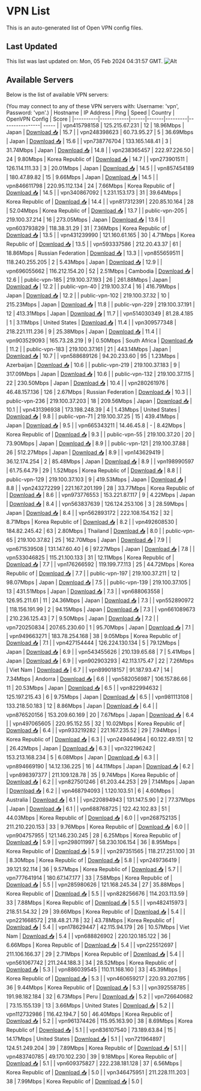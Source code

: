 # VPN List

This is an auto-generated list of Open VPN config files.

## Last Updated

This list was last updated on: Mon, 05 Feb 2024 04:31:57 GMT.
![Alt](https://repobeats.axiom.co/api/embed/186b98318ef1479477931607c1ad7d823f12451f.svg "Repobeats analytics image")

## Available Servers

Below is the list of available VPN servers:

(You may connect to any of these VPN servers with: Username: 'vpn', Password: 'vpn'.)
| Hostname | IP Address | Ping | Speed | Country | OpenVPN Config | Score |
|----------|------------|------|-------|---------|----------------| ----- |
| vpn415798158 | 125.215.67.231 | 12 | 18.96Mbps | Japan | [Download 📥](./configs/server_0_JP.ovpn) | 15.7 |
| vpn248398623 | 60.73.95.27 | 5 | 36.69Mbps | Japan | [Download 📥](./configs/server_1_JP.ovpn) | 15.6 |
| vpn738776704 | 133.165.148.41 | 3 | 31.74Mbps | Japan | [Download 📥](./configs/server_2_JP.ovpn) | 14.8 |
| vpn238365457 | 222.97.226.50 | 24 | 9.80Mbps | Korea Republic of | [Download 📥](./configs/server_3_KR.ovpn) | 14.7 |
| vpn273901511 | 126.114.111.33 | 3 | 20.01Mbps | Japan | [Download 📥](./configs/server_4_JP.ovpn) | 14.5 |
| vpn857454189 | 180.47.89.82 | 15 | 9.66Mbps | Japan | [Download 📥](./configs/server_5_JP.ovpn) | 14.5 |
| vpn846611798 | 220.95.112.134 | 24 | 7.66Mbps | Korea Republic of | [Download 📥](./configs/server_6_KR.ovpn) | 14.5 |
| vpn340867092 | 1.231.153.173 | 31 | 39.64Mbps | Korea Republic of | [Download 📥](./configs/server_7_KR.ovpn) | 14.4 |
| vpn817312391 | 220.85.10.164 | 28 | 52.04Mbps | Korea Republic of | [Download 📥](./configs/server_8_KR.ovpn) | 13.7 |
| public-vpn-205 | 219.100.37.214 | 16 | 273.05Mbps | Japan | [Download 📥](./configs/server_9_JP.ovpn) | 13.6 |
| vpn603793829 | 118.38.31.29 | 31 | 7.36Mbps | Korea Republic of | [Download 📥](./configs/server_10_KR.ovpn) | 13.5 |
| vpn431239990 | 121.160.61.165 | 30 | 4.71Mbps | Korea Republic of | [Download 📥](./configs/server_11_KR.ovpn) | 13.5 |
| vpn593337586 | 212.20.43.37 | 61 | 18.86Mbps | Russian Federation | [Download 📥](./configs/server_12_RU.ovpn) | 13.3 |
| vpn855659511 | 118.240.255.205 | 2 | 5.43Mbps | Japan | [Download 📥](./configs/server_13_JP.ovpn) | 12.9 |
| vpn696055662 | 116.212.154.20 | 52 | 2.51Mbps | Cambodia | [Download 📥](./configs/server_14_KH.ovpn) | 12.6 |
| public-vpn-185 | 219.100.37.193 | 26 | 261.88Mbps | Japan | [Download 📥](./configs/server_15_JP.ovpn) | 12.2 |
| public-vpn-40 | 219.100.37.4 | 16 | 416.79Mbps | Japan | [Download 📥](./configs/server_16_JP.ovpn) | 12.2 |
| public-vpn-102 | 219.100.37.32 | 10 | 215.23Mbps | Japan | [Download 📥](./configs/server_17_JP.ovpn) | 11.8 |
| public-vpn-229 | 219.100.37.191 | 12 | 413.31Mbps | Japan | [Download 📥](./configs/server_18_JP.ovpn) | 11.7 |
| vpn514030349 | 81.28.4.185 | 1 | 3.11Mbps | United States | [Download 📥](./configs/server_19_US.ovpn) | 11.4 |
| vpn309577348 | 218.221.111.236 | 9 | 25.38Mbps | Japan | [Download 📥](./configs/server_20_JP.ovpn) | 11.4 |
| vpn903529093 | 165.73.28.219 | 9 | 0.50Mbps | South Africa | [Download 📥](./configs/server_21_ZA.ovpn) | 11.2 |
| public-vpn-183 | 219.100.37.161 | 21 | 443.14Mbps | Japan | [Download 📥](./configs/server_22_JP.ovpn) | 10.7 |
| vpn588689126 | 94.20.233.60 | 95 | 1.23Mbps | Azerbaijan | [Download 📥](./configs/server_23_AZ.ovpn) | 10.6 |
| public-vpn-219 | 219.100.37.183 | 9 | 317.09Mbps | Japan | [Download 📥](./configs/server_24_JP.ovpn) | 10.6 |
| public-vpn-132 | 219.100.37.115 | 22 | 230.50Mbps | Japan | [Download 📥](./configs/server_25_JP.ovpn) | 10.4 |
| vpn280261976 | 46.48.157.136 | 126 | 2.67Mbps | Russian Federation | [Download 📥](./configs/server_26_RU.ovpn) | 10.3 |
| public-vpn-236 | 219.100.37.203 | 18 | 209.56Mbps | Japan | [Download 📥](./configs/server_27_JP.ovpn) | 10.1 |
| vpn431396938 | 173.198.248.39 | 4 | 1.43Mbps | United States | [Download 📥](./configs/server_28_US.ovpn) | 9.8 |
| public-vpn-71 | 219.100.37.25 | 15 | 439.41Mbps | Japan | [Download 📥](./configs/server_29_JP.ovpn) | 9.5 |
| vpn665343211 | 14.46.45.8 | - | 8.42Mbps | Korea Republic of | [Download 📥](./configs/server_30_KR.ovpn) | 9.3 |
| public-vpn-55 | 219.100.37.20 | 20 | 73.90Mbps | Japan | [Download 📥](./configs/server_31_JP.ovpn) | 8.9 |
| public-vpn-121 | 219.100.37.88 | 26 | 512.27Mbps | Japan | [Download 📥](./configs/server_32_JP.ovpn) | 8.9 |
| vpn143629419 | 36.12.174.254 | 2 | 85.48Mbps | Japan | [Download 📥](./configs/server_33_JP.ovpn) | 8.9 |
| vpn198990597 | 61.75.64.79 | 29 | 1.52Mbps | Korea Republic of | [Download 📥](./configs/server_34_KR.ovpn) | 8.8 |
| public-vpn-129 | 219.100.37.103 | 9 | 419.53Mbps | Japan | [Download 📥](./configs/server_35_JP.ovpn) | 8.8 |
| vpn243272299 | 221.167.201.199 | 28 | 33.77Mbps | Korea Republic of | [Download 📥](./configs/server_36_KR.ovpn) | 8.6 |
| vpn973776553 | 153.221.87.117 | 9 | 4.22Mbps | Japan | [Download 📥](./configs/server_37_JP.ovpn) | 8.4 |
| vpn563837639 | 126.124.253.106 | 3 | 28.59Mbps | Japan | [Download 📥](./configs/server_38_JP.ovpn) | 8.4 |
| vpn562893172 | 222.108.154.152 | 32 | 8.71Mbps | Korea Republic of | [Download 📥](./configs/server_39_KR.ovpn) | 8.2 |
| vpn492608530 | 184.82.245.42 | 63 | 2.80Mbps | Thailand | [Download 📥](./configs/server_40_TH.ovpn) | 8.0 |
| public-vpn-65 | 219.100.37.82 | 25 | 162.70Mbps | Japan | [Download 📥](./configs/server_41_JP.ovpn) | 7.9 |
| vpn671539508 | 131.147.60.40 | 6 | 97.27Mbps | Japan | [Download 📥](./configs/server_42_JP.ovpn) | 7.8 |
| vpn533046825 | 115.21.100.133 | 31 | 12.11Mbps | Korea Republic of | [Download 📥](./configs/server_43_KR.ovpn) | 7.7 |
| vpn176266592 | 119.199.77.113 | 25 | 44.72Mbps | Korea Republic of | [Download 📥](./configs/server_44_KR.ovpn) | 7.7 |
| public-vpn-197 | 219.100.37.211 | 12 | 98.07Mbps | Japan | [Download 📥](./configs/server_45_JP.ovpn) | 7.5 |
| public-vpn-139 | 219.100.37.105 | 13 | 431.51Mbps | Japan | [Download 📥](./configs/server_46_JP.ovpn) | 7.3 |
| vpn688063558 | 126.95.211.61 | 11 | 24.36Mbps | Japan | [Download 📥](./configs/server_47_JP.ovpn) | 7.3 |
| vpn552890972 | 118.156.191.99 | 2 | 94.15Mbps | Japan | [Download 📥](./configs/server_48_JP.ovpn) | 7.3 |
| vpn661089673 | 210.236.125.43 | 7 | 9.50Mbps | Japan | [Download 📥](./configs/server_49_JP.ovpn) | 7.2 |
| vpn720250834 | 207.65.230.60 | 1 | 95.70Mbps | Japan | [Download 📥](./configs/server_50_JP.ovpn) | 7.1 |
| vpn949663271 | 183.78.254.168 | 38 | 9.05Mbps | Korea Republic of | [Download 📥](./configs/server_51_KR.ovpn) | 7.1 |
| vpn427154444 | 126.224.130.134 | 5 | 79.12Mbps | Japan | [Download 📥](./configs/server_52_JP.ovpn) | 6.9 |
| vpn543455626 | 210.139.65.68 | 7 | 5.41Mbps | Japan | [Download 📥](./configs/server_53_JP.ovpn) | 6.9 |
| vpn902903293 | 42.113.175.47 | 22 | 7.26Mbps | Viet Nam | [Download 📥](./configs/server_54_VN.ovpn) | 6.7 |
| vpn899018157 | 91.187.93.47 | 14 | 7.34Mbps | Andorra | [Download 📥](./configs/server_55_AD.ovpn) | 6.6 |
| vpn582056987 | 106.157.86.66 | 11 | 20.53Mbps | Japan | [Download 📥](./configs/server_56_JP.ovpn) | 6.5 |
| vpn822994632 | 125.197.215.43 | 6 | 9.75Mbps | Japan | [Download 📥](./configs/server_57_JP.ovpn) | 6.5 |
| vpn981113108 | 133.218.50.183 | 12 | 8.86Mbps | Japan | [Download 📥](./configs/server_58_JP.ovpn) | 6.4 |
| vpn876520156 | 153.209.60.169 | 20 | 7.67Mbps | Japan | [Download 📥](./configs/server_59_JP.ovpn) | 6.4 |
| vpn497065605 | 220.95.152.55 | 32 | 10.02Mbps | Korea Republic of | [Download 📥](./configs/server_60_KR.ovpn) | 6.4 |
| vpn933219282 | 221.167.235.52 | 29 | 7.94Mbps | Korea Republic of | [Download 📥](./configs/server_61_KR.ovpn) | 6.3 |
| vpn249464964 | 60.122.49.151 | 12 | 26.42Mbps | Japan | [Download 📥](./configs/server_62_JP.ovpn) | 6.3 |
| vpn322196242 | 153.213.168.234 | 5 | 6.08Mbps | Japan | [Download 📥](./configs/server_63_JP.ovpn) | 6.3 |
| vpn894669190 | 14.12.136.225 | 16 | 44.11Mbps | Japan | [Download 📥](./configs/server_64_JP.ovpn) | 6.2 |
| vpn898397377 | 211.109.128.78 | 35 | 9.74Mbps | Korea Republic of | [Download 📥](./configs/server_65_KR.ovpn) | 6.2 |
| vpn827501246 | 61.203.44.253 | 29 | 7.14Mbps | Japan | [Download 📥](./configs/server_66_JP.ovpn) | 6.2 |
| vpn468794093 | 1.120.103.51 | 6 | 4.60Mbps | Australia | [Download 📥](./configs/server_67_AU.ovpn) | 6.1 |
| vpn220894943 | 131.147.5.90 | 2 | 77.37Mbps | Japan | [Download 📥](./configs/server_68_JP.ovpn) | 6.1 |
| vpn688768725 | 122.42.102.83 | 51 | 44.03Mbps | Korea Republic of | [Download 📥](./configs/server_69_KR.ovpn) | 6.0 |
| vpn268752135 | 211.210.220.153 | 33 | 9.76Mbps | Korea Republic of | [Download 📥](./configs/server_70_KR.ovpn) | 6.0 |
| vpn904757955 | 121.146.230.245 | 28 | 6.25Mbps | Korea Republic of | [Download 📥](./configs/server_71_KR.ovpn) | 5.9 |
| vpn298011997 | 58.230.106.154 | 36 | 8.95Mbps | Korea Republic of | [Download 📥](./configs/server_72_KR.ovpn) | 5.9 |
| vpn297351565 | 118.217.251.100 | 31 | 8.30Mbps | Korea Republic of | [Download 📥](./configs/server_73_KR.ovpn) | 5.8 |
| vpn249736419 | 39.121.92.114 | 36 | 9.57Mbps | Korea Republic of | [Download 📥](./configs/server_74_KR.ovpn) | 5.7 |
| vpn777641914 | 180.67.147.177 | 33 | 7.58Mbps | Korea Republic of | [Download 📥](./configs/server_75_KR.ovpn) | 5.5 |
| vpn285980626 | 121.168.245.34 | 27 | 35.88Mbps | Korea Republic of | [Download 📥](./configs/server_76_KR.ovpn) | 5.5 |
| vpn828256676 | 114.203.113.59 | 33 | 7.88Mbps | Korea Republic of | [Download 📥](./configs/server_77_KR.ovpn) | 5.5 |
| vpn482415973 | 218.51.54.32 | 29 | 39.66Mbps | Korea Republic of | [Download 📥](./configs/server_78_KR.ovpn) | 5.4 |
| vpn221668572 | 218.48.21.78 | 32 | 43.78Mbps | Korea Republic of | [Download 📥](./configs/server_79_KR.ovpn) | 5.4 |
| vpn178629447 | 42.115.94.179 | 26 | 10.57Mbps | Viet Nam | [Download 📥](./configs/server_80_VN.ovpn) | 5.4 |
| vpn688826902 | 220.120.185.122 | 36 | 6.66Mbps | Korea Republic of | [Download 📥](./configs/server_81_KR.ovpn) | 5.4 |
| vpn225512697 | 211.106.166.37 | 29 | 2.71Mbps | Korea Republic of | [Download 📥](./configs/server_82_KR.ovpn) | 5.4 |
| vpn561067742 | 211.244.188.3 | 34 | 28.52Mbps | Korea Republic of | [Download 📥](./configs/server_83_KR.ovpn) | 5.3 |
| vpn886039545 | 110.11.168.160 | 33 | 45.39Mbps | Korea Republic of | [Download 📥](./configs/server_84_KR.ovpn) | 5.3 |
| vpn460659217 | 220.93.207.195 | 36 | 9.44Mbps | Korea Republic of | [Download 📥](./configs/server_85_KR.ovpn) | 5.3 |
| vpn392558785 | 191.98.182.184 | 32 | 6.73Mbps | Peru | [Download 📥](./configs/server_86_PE.ovpn) | 5.2 |
| vpn726640682 | 73.15.155.139 | 13 | 3.66Mbps | United States | [Download 📥](./configs/server_87_US.ovpn) | 5.2 |
| vpn112732986 | 116.42.194.7 | 50 | 46.40Mbps | Korea Republic of | [Download 📥](./configs/server_88_KR.ovpn) | 5.2 |
| vpn961374426 | 115.95.163.90 | 38 | 8.69Mbps | Korea Republic of | [Download 📥](./configs/server_89_KR.ovpn) | 5.1 |
| vpn836107540 | 73.189.63.84 | 15 | 14.17Mbps | United States | [Download 📥](./configs/server_90_US.ovpn) | 5.1 |
| vpn721964897 | 124.51.249.204 | 39 | 7.89Mbps | Korea Republic of | [Download 📥](./configs/server_91_KR.ovpn) | 5.1 |
| vpn483740785 | 49.170.102.230 | 39 | 9.18Mbps | Korea Republic of | [Download 📥](./configs/server_92_KR.ovpn) | 5.1 |
| vpn609375827 | 222.238.181.128 | 37 | 6.56Mbps | Korea Republic of | [Download 📥](./configs/server_93_KR.ovpn) | 5.0 |
| vpn346475951 | 211.228.111.203 | 38 | 7.99Mbps | Korea Republic of | [Download 📥](./configs/server_94_KR.ovpn) | 5.0 |
